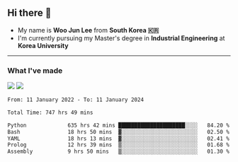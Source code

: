 ## Hi there 👋

- My name is **Woo Jun Lee** from **South Korea 🇰🇷**
- I'm currently pursuing my Master's degree in **Industrial Engineering** at **Korea University**

---

### What I've made

<a href="https://share.streamlit.io/tomtom1103/kuiai_hackathon_2022/main/JL_app.py"><img src="https://img.shields.io/badge/Journey Lee-161B22?style=for-the-badge&logo=streamlit&logoColor=FF4B4B"/></a> <a href="https://jeon-100.github.io/Dangzang/"><img src="https://img.shields.io/badge/당신을 위한 장학금, 당장!-161B22?style=for-the-badge&logo=react&logoColor=#61DAFB"/></a>

<!--START_SECTION:waka-->

```txt
From: 11 January 2022 - To: 11 January 2024

Total Time: 747 hrs 49 mins

Python             635 hrs 42 mins █████████████████████░░░░   84.20 %
Bash               18 hrs 50 mins  ▓░░░░░░░░░░░░░░░░░░░░░░░░   02.50 %
YAML               18 hrs 13 mins  ▓░░░░░░░░░░░░░░░░░░░░░░░░   02.41 %
Prolog             12 hrs 39 mins  ▒░░░░░░░░░░░░░░░░░░░░░░░░   01.68 %
Assembly           9 hrs 50 mins   ▒░░░░░░░░░░░░░░░░░░░░░░░░   01.30 %
```

<!--END_SECTION:waka-->
